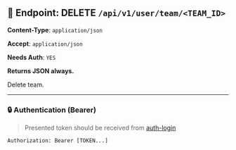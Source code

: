 ## 📡 Endpoint: DELETE `/api/v1/user/team/<TEAM_ID>`

**Content-Type**: `application/json`

**Accept**: `application/json`

**Needs Auth**: `YES`

**Returns JSON always.**

Delete team.

-------

### 🔒 Authentication (Bearer)

> Presented token should be received from [auth-login](https://github.com/Kuduxaaa/lph-doc/blob/main/auth-login.md)

```
Authorization: Bearer [TOKEN...]
```


